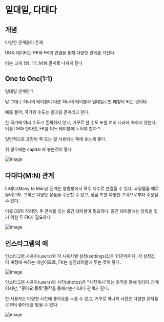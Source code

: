 # 일대일, 다대다

## 개념

다양한 관계들이 존재

DB속 데이터는 PK와 FK의 연결을 통해 다양한 관계를 가진다

이는 크게 1:N, 1:1, M:N 관계로 나뉘게 된다


## One to One(1:1)

일대일 관계란 ?

말 그대로 하나의 테이블이 다른 하나의 테이블과 일대일로만 매칭이 되는 것이다

예를 들어, 국가와 수도는 일대일 관계라고 한다.

한 국가에 여러 수도가 존재하지 않고, 거꾸로 한 수도 또한 여러 나라에 속하지 않는다.
이를 DB화 한다면, FK를 어느 테이블에 두어야 할까 ?

일반적으로 포함된 쪽 또는 덜 사용되는 쪽에 놓는게 좋다.

위 경우에는 capital 에 놓는것이 좋다

![image](https://github.com/rivkode/tech-for-developer/assets/109144975/61bdb966-d571-45a8-bd47-1b1725ec9f38)

## 다대다(M:N) 관계

다대다(Many to Many) 관계는 양방향에서 모두 다수로 연결될 수 있다. 쇼핑몰을 예로 들어보자.
고객은 다양한 상품을 주문할 수 있고, 상품 또한 다양한 고객으로부터 주문될 수 있다.

이를 DB화 하려면, 두 관계를 잇는 중간 테이블이 필요하다. 중간 테이블에는 양측을 잇기 위한 두 FK가 필요하다

![image](https://github.com/rivkode/tech-for-developer/assets/109144975/d7a3968d-5917-4d63-94f5-41700faabaa0)


## 인스타그램의 예

인스타그램 사용자(users)와 각 사용자별 설정(settings)값은 1:1관계이다. 각 설정값이 계정에 속하는 개념이므로, FK는
설정테이블에 두는 것이 좋다.

![image](https://github.com/rivkode/tech-for-developer/assets/109144975/087a6aed-fba1-466d-be18-15d29c77deac)


인스타그램 사용자(users)와 사진(photos)은 "사진게시"라는 동작을 통해 일대다 관계이지만, "좋아요 등록"동작을 통해서는 다대다 관계가 된다.

한 사용자는 다양한 사잔에 좋아요를 누를 수 있고, 거꾸로 하나의 사진은 다양한 유저들로부터 좋아요를 받을 수 있다.

![image](https://github.com/rivkode/tech-for-developer/assets/109144975/5f8c1d09-6b99-4406-89cc-494f20c80523)
